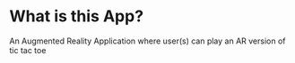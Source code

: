 # What is this App?
An Augmented Reality Application where user(s)
can play an AR version of tic tac toe
